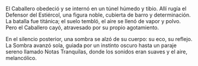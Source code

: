 El Caballero obedeció y se internó en un túnel húmedo y tibio. Allí rugía el Defensor del Estiércol, una figura noble, cubierta de barro y determinación. La batalla fue titánica; el suelo tembló, el aire se llenó de vapor y polvo. Pero el Caballero cayó, atravesado por su propio agotamiento.

En el silencio posterior, una sombra se alzó de su cuerpo: su eco, su reflejo.
La Sombra avanzó sola, guiada por un instinto oscuro hasta un paraje sereno llamado Notas Tranquilas, donde los sonidos eran suaves y el aire, melancólico.
